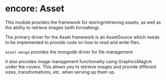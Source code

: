 encore: Asset
===

This module provides the framework for storing/retrieving assets, as well as the ability
to retrieve images (with formatting).

The primary driver for the Asset framework is an AssetSource which needs to be implemented 
to provide code on how to read and write files.  

`asset-mongo` provides the mongodb driver for file management

It also provides image management functionality using GraphicsMagick under the covers.  This 
allows you to retrieve images and provide different sizes, transformations, etc. when
serving up them up.
